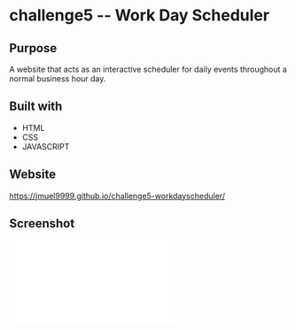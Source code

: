 # challenge5 -- Work Day Scheduler

## Purpose
A website that acts as an interactive scheduler for daily events throughout a normal business hour day.

## Built with
* HTML
* CSS
* JAVASCRIPT

## Website
https://jmuel9999.github.io/challenge5-workdayscheduler/

## Screenshot
![Full website screenshot](./assets/images/127.0.0.1_5500_index.html)

